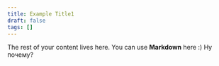 ```yaml
---
title: Example Title1
draft: false
tags: []
---
```

 
The rest of your content lives here. You can use **Markdown** here :)
Ну почему?